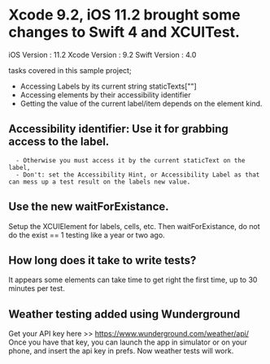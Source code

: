 
# Xcode 9.2, iOS 11.2 brought some changes to Swift 4 and XCUITest.

iOS Version : 11.2
Xcode Version : 9.2
Swift Version : 4.0

tasks covered in this sample project;
- Accessing Labels by its current string staticTexts[""]
- Accessing elements by their accessibility identifier
- Getting the value of the current label/item depends on the element kind.


## Accessibility identifier: Use it for grabbing access to the label.
      - Otherwise you must access it by the current staticText on the label,
      - Don't: set the Accessibility Hint, or Accessibility Label as that can mess up a test result on the labels new value.
       
## Use the new waitForExistance.
Setup the XCUIElement for labels, cells, etc. Then waitForExistance, do not do the exist == 1 testing like a year or two ago.
    
## How long does it take to write tests?
It appears some elements can take time to get right the first time, up to 30 minutes per test.


## Weather testing added using Wunderground
Get your API key here >> https://www.wunderground.com/weather/api/
Once you have that key, you can launch the app in simulator or on your phone, and insert the api key in prefs.
Now weather tests will work.
